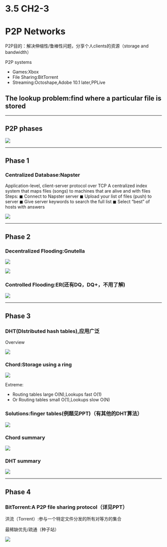 # 3.5 CH2-3

# P2P Networks

P2P目的：解决伸缩性/鲁棒性问题，分享个人clients的资源（storage and bandwidth）

P2P systems

- Games:Xbox
- File Sharing:BitTorrent
- Streaming:Octoshape,Adobe 10.1 later,PPLive

## The lookup problem:find where a particular file is stored

---

## P2P phases

![](./f8b1bca1-dd4c-4ea1-a2a6-8587b2e41d65.png)

---

## Phase 1

### Centralized Database:Napster

Application-level, client-server protocol over TCP
A centralized index system that maps files (songs) to
machines that are alive and with files
Steps:
◼ Connect to Napster server
◼ Upload your list of files (push) to server
◼ Give server keywords to search the full list
◼ Select “best” of hosts with answers

![](./c4dff02a-a7d9-4896-b7cc-ebd64532d090.png)



---

## Phase 2

### Decentralized Flooding:Gnutella

![](./50f1941b-8773-45fc-9971-283b488494e9.png)

![](./077e4dd3-389d-440c-9626-cacb9970acb7.png)

### Controlled Flooding:ER(还有DQ，DQ+，不用了解)

![](./0d31ea64-ae4f-4107-8d17-0e39377af584.png)

---

## Phase 3

### DHT(DIstributed hash tables),应用广泛

Overview

![](./70fae398-c228-4bad-8171-17aff8a1c5fe.png)

### Chord:Storage using a ring

![](./1f77302e-76c2-4a0b-a01d-045a0b0cbd2e.png)

Extreme:

- Routing tables large O(N),Lookups fast O(1)
- Or Routing tables small O(1),Lookups slow O(N)

### Solutions:finger tables(例题见PPT)（有其他的DHT算法）

![](./49aa68ad-0a5c-4bc8-a932-e9fae7a89d67.png)

### Chord summary

![](./28185cae-3136-43a3-abe4-672cac64649a.png) 

### DHT summary

![](./9afd552c-b3d9-4330-8e69-9405c8d21a87.png)

---

## Phase 4

### BitTorrent:A P2P file sharing protocol（详见PPT）

洪流（Torrent）:参与一个特定文件分发的所有对等方的集合

最稀缺优先/疏通（种子站）

![](./6c48c788-5837-4fb9-9e56-a9ecb182408f.png)